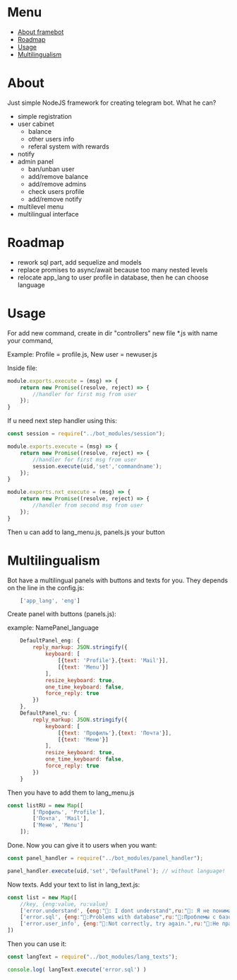 # Menu
- [About framebot](#framebot)
- [Roadmap](#roadmap)
- [Usage](#usage)
- [Multilingualism](#multilingualism)

# <a name="framebot">About</a> 
Just simple NodeJS framework for creating telegram bot. What he can?

- simple registration
- user cabinet
    - balance
    - other users info
    - referal system with rewards
- notify
- admin panel  
    - ban/unban user
    - add/remove balance
    - add/remove admins
    - check users profile
    - add/remove notify
- multilevel menu
- multilingual interface

# <a name="roadmap">Roadmap</a>
- rework sql part, add sequelize and models
- replace promises to async/await because too many nested levels
- relocate app_lang to user profile in database, then he can choose language
# <a name="usage">Usage</a>
For add new command, create in dir "controllers" new file *.js with name your command, 

Example: Profile = profile.js, New user = newuser.js

Inside file:

```js
module.exports.execute = (msg) => { 
    return new Promise((resolve, reject) => {
        //handler for first msg from user
    });
} 
```
If u need next step handler using this:
```js
const session = require("../bot_modules/session");

module.exports.execute = (msg) => { 
    return new Promise((resolve, reject) => {
        //handler for first msg from user
        session.execute(uid,'set','commandname');
    });
} 

module.exports.nxt_execute = (msg) => { 
    return new Promise((resolve, reject) => {
        //handler from second msg from user     
    });
} 
```  
Then u can add to lang_menu.js, panels.js your button

# <a name="multilingualism">Multilingualism</a>

Bot have a multilingual panels with buttons and texts for you. They depends on the line in the config.js:
```js
    ['app_lang', 'eng']
```
Create panel with buttons (panels.js):

example: NamePanel_language
```js
    DefaultPanel_eng: {
        reply_markup: JSON.stringify({ 
            keyboard: [
                [{text: 'Profile'},{text: 'Mail'}],
                [{text: 'Menu'}]
            ],
            resize_keyboard: true,
            one_time_keyboard: false,
            force_reply: true
        })
    },
    DefaultPanel_ru: {
        reply_markup: JSON.stringify({ 
            keyboard: [
                [{text: 'Профиль'},{text: 'Почта'}],
                [{text: 'Меню'}]
            ],
            resize_keyboard: true,
            one_time_keyboard: false,
            force_reply: true
        })
    }
```
Then you have to add them to lang_menu.js

```js
const listRU = new Map([
        ['Профиль', 'Profile'],
        ['Почта', 'Mail'],
        ['Меню', 'Menu']
    ]);

```
Done. Now you can give it to users when you want:

```js
const panel_handler = require("../bot_modules/panel_handler");

panel_handler.execute(uid,'set','DefaultPanel'); // without language!
```

Now texts. Add your text to list in lang_text.js:
```js
const list = new Map([
    //key, {eng:value, ru:value}
    ['error.understand', {eng:"🤖: I dont understand",ru:"🤖: Я не понимаю"}],
    ['error.sql', {eng:"🤖:Problems with database",ru:"🤖:Проблемы с базой данных"}],
    ['error.user_info', {eng:"🤖:Not correctly, try again.",ru:"🤖:Не правильно, попробуй ещё раз"}]
])
```
Then you can use it:
```js
const langText = require("../bot_modules/lang_texts");

console.log( langText.execute('error.sql') )
```